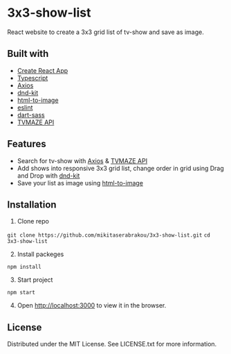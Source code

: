 # 3x3-show-list

React website to create a 3x3 grid list of tv-show and save as image.

## Built with

- [Create React App](https://github.com/facebook/create-react-app#readme)
- [Typescript](https://github.com/microsoft/TypeScript/#readme)
- [Axios](https://github.com/axios/axios#readme)
- [dnd-kit](https://github.com/clauderic/dnd-kit#readme)
- [html-to-image](https://github.com/bubkoo/html-to-image#readme)
- [eslint](https://github.com/eslint/eslint#readme)
- [dart-sass](https://github.com/sass/dart-sass#readme)
- [TVMAZE API](https://www.tvmaze.com/api)

## Features

- Search for tv-show with [Axios](https://github.com/axios/axios#readme) & [TVMAZE API](https://www.tvmaze.com/api)
- Add shows into responsive 3x3 grid list, change order in grid using Drag and Drop with [dnd-kit](https://github.com/clauderic/dnd-kit#readme)
- Save your list as image using [html-to-image](https://github.com/bubkoo/html-to-image#readme)

## Installation

1. Clone repo

`git clone https://github.com/mikitaserabrakou/3x3-show-list.git`
`cd 3x3-show-list`

2. Install packeges

`npm install`

3. Start project

`npm start`

4. Open [http://localhost:3000](http://localhost:3000) to view it in the browser.

## License

Distributed under the MIT License. See LICENSE.txt for more information.
